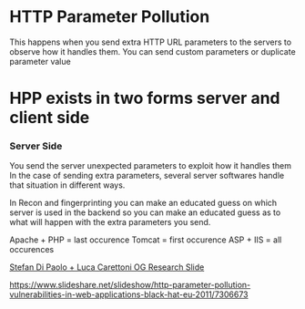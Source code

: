 # HTTP Parameter Pollution
This happens when you send extra HTTP URL parameters to the servers to observe how it handles them. 
You can send custom parameters or duplicate parameter value

# HPP exists in two forms server and client side
### Server Side 
You send the server unexpected parameters to exploit how it handles them
In the case of sending extra parameters, several server softwares 
handle that situation in different ways. 

In Recon and fingerprinting you can make an educated guess on which server is used in the backend
so you can make an educated guess as to what will happen with the  extra parameters you send.

Apache + PHP = last occurence
Tomcat = first occurence
ASP + IIS = all occurences

[Stefan Di Paolo + Luca Carettoni OG Research Slide](https://www.slideshare.net/slideshow/http-parameter-pollution-a-new-category-of-web-attacks/1457503)

https://www.slideshare.net/slideshow/http-parameter-pollution-vulnerabilities-in-web-applications-black-hat-eu-2011/7306673